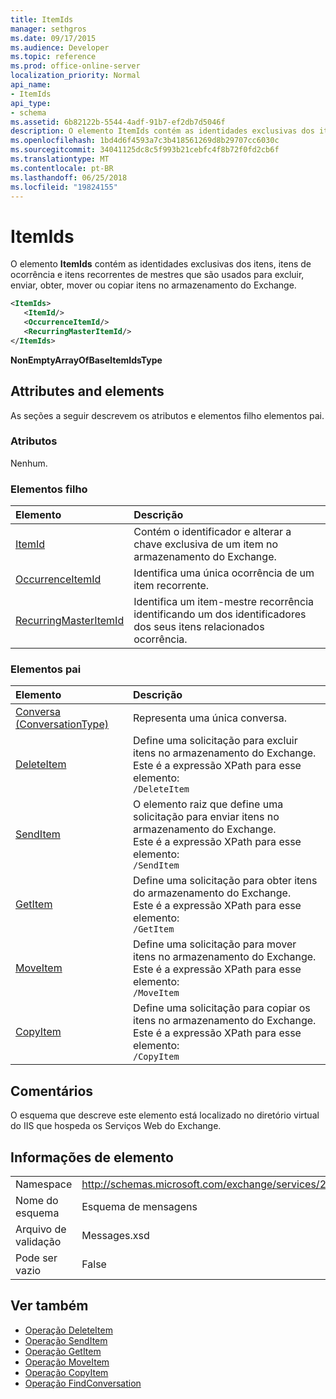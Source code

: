 ```yaml
---
title: ItemIds
manager: sethgros
ms.date: 09/17/2015
ms.audience: Developer
ms.topic: reference
ms.prod: office-online-server
localization_priority: Normal
api_name:
- ItemIds
api_type:
- schema
ms.assetid: 6b82122b-5544-4adf-91b7-ef2db7d5046f
description: O elemento ItemIds contém as identidades exclusivas dos itens, itens de ocorrência e itens recorrentes de mestres que são usados para excluir, enviar, obter, mover ou copiar itens no armazenamento do Exchange.
ms.openlocfilehash: 1bd4d6f4593a7c3b418561269d8b29707cc6030c
ms.sourcegitcommit: 34041125dc8c5f993b21cebfc4f8b72f0fd2cb6f
ms.translationtype: MT
ms.contentlocale: pt-BR
ms.lasthandoff: 06/25/2018
ms.locfileid: "19824155"
---
```

# <a name="itemids"></a>ItemIds
  
O elemento **ItemIds** contém as identidades exclusivas dos itens, itens de ocorrência e itens recorrentes de mestres que são usados para excluir, enviar, obter, mover ou copiar itens no armazenamento do Exchange.
  
```xml
<ItemIds>
   <ItemId/>
   <OccurrenceItemId/>
   <RecurringMasterItemId/>
</ItemIds>
```

**NonEmptyArrayOfBaseItemIdsType**

## <a name="attributes-and-elements"></a>Attributes and elements

As seções a seguir descrevem os atributos e elementos filho elementos pai. 
  
### <a name="attributes"></a>Atributos

Nenhum.
  
### <a name="child-elements"></a>Elementos filho

|**Elemento**|**Descrição**|
|:-----|:-----|
|[ItemId](itemid.md) <br/> |Contém o identificador e alterar a chave exclusiva de um item no armazenamento do Exchange.  <br/> |
|[OccurrenceItemId](occurrenceitemid.md) <br/> |Identifica uma única ocorrência de um item recorrente.  <br/> |
|[RecurringMasterItemId](recurringmasteritemid.md) <br/> |Identifica um item-mestre recorrência identificando um dos identificadores dos seus itens relacionados ocorrência.  <br/> |
   
### <a name="parent-elements"></a>Elementos pai

|**Elemento**|**Descrição**|
|:-----|:-----|
|[Conversa (ConversationType)](conversation-conversationtype.md) <br/> |Representa uma única conversa.  <br/> |
|[DeleteItem](deleteitem.md) <br/> |Define uma solicitação para excluir itens no armazenamento do Exchange.  <br/> Este é a expressão XPath para esse elemento:  <br/>  `/DeleteItem` <br/> |
|[SendItem](senditem.md) <br/> |O elemento raiz que define uma solicitação para enviar itens no armazenamento do Exchange.  <br/> Este é a expressão XPath para esse elemento:  <br/>  `/SendItem` <br/> |
|[GetItem](getitem.md) <br/> |Define uma solicitação para obter itens do armazenamento do Exchange.  <br/> Este é a expressão XPath para esse elemento:  <br/>  `/GetItem` <br/> |
|[MoveItem](moveitem.md) <br/> |Define uma solicitação para mover itens no armazenamento do Exchange.  <br/> Este é a expressão XPath para esse elemento:  <br/>  `/MoveItem` <br/> |
|[CopyItem](copyitem.md) <br/> |Define uma solicitação para copiar os itens no armazenamento do Exchange.  <br/> Este é a expressão XPath para esse elemento:  <br/>  `/CopyItem` <br/> |
   
## <a name="remarks"></a>Comentários

O esquema que descreve este elemento está localizado no diretório virtual do IIS que hospeda os Serviços Web do Exchange.
  
## <a name="element-information"></a>Informações de elemento

|||
|:-----|:-----|
|Namespace  <br/> |http://schemas.microsoft.com/exchange/services/2006/messages  <br/> |
|Nome do esquema  <br/> |Esquema de mensagens  <br/> |
|Arquivo de validação  <br/> |Messages.xsd  <br/> |
|Pode ser vazio  <br/> |False  <br/> |
   
## <a name="see-also"></a>Ver também

- [Operação DeleteItem](deleteitem-operation.md)
- [Operação SendItem](senditem-operation.md) 
- [Operação GetItem](getitem-operation.md)
- [Operação MoveItem](moveitem-operation.md)
- [Operação CopyItem](copyitem-operation.md)
- [Operação FindConversation](findconversation-operation.md)

